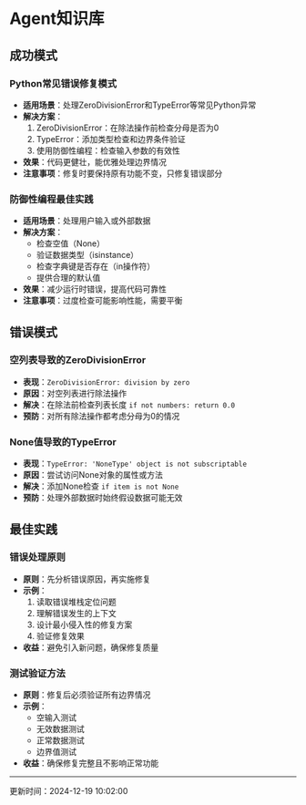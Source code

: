 # Agent知识库

## 成功模式
### Python常见错误修复模式
- **适用场景**：处理ZeroDivisionError和TypeError等常见Python异常
- **解决方案**：
  1. ZeroDivisionError：在除法操作前检查分母是否为0
  2. TypeError：添加类型检查和边界条件验证
  3. 使用防御性编程：检查输入参数的有效性
- **效果**：代码更健壮，能优雅处理边界情况
- **注意事项**：修复时要保持原有功能不变，只修复错误部分

### 防御性编程最佳实践
- **适用场景**：处理用户输入或外部数据
- **解决方案**：
  - 检查空值（None）
  - 验证数据类型（isinstance）
  - 检查字典键是否存在（in操作符）
  - 提供合理的默认值
- **效果**：减少运行时错误，提高代码可靠性
- **注意事项**：过度检查可能影响性能，需要平衡

## 错误模式
### 空列表导致的ZeroDivisionError
- **表现**：`ZeroDivisionError: division by zero`
- **原因**：对空列表进行除法操作
- **解决**：在除法前检查列表长度 `if not numbers: return 0.0`
- **预防**：对所有除法操作都考虑分母为0的情况

### None值导致的TypeError
- **表现**：`TypeError: 'NoneType' object is not subscriptable`
- **原因**：尝试访问None对象的属性或方法
- **解决**：添加None检查 `if item is not None`
- **预防**：处理外部数据时始终假设数据可能无效

## 最佳实践
### 错误处理原则
- **原则**：先分析错误原因，再实施修复
- **示例**：
  1. 读取错误堆栈定位问题
  2. 理解错误发生的上下文
  3. 设计最小侵入性的修复方案
  4. 验证修复效果
- **收益**：避免引入新问题，确保修复质量

### 测试验证方法
- **原则**：修复后必须验证所有边界情况
- **示例**：
  - 空输入测试
  - 无效数据测试
  - 正常数据测试
  - 边界值测试
- **收益**：确保修复完整且不影响正常功能

---
更新时间：2024-12-19 10:02:00